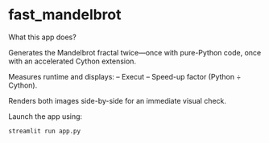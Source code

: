 # fast_mandelbrot

What this app does?

Generates the Mandelbrot fractal twice—once with pure-Python code, once with an accelerated Cython extension.

Measures runtime and displays:
– Execut
– Speed-up factor (Python ÷ Cython).

Renders both images side-by-side for an immediate visual check.

Launch the app using:

```
streamlit run app.py
```
